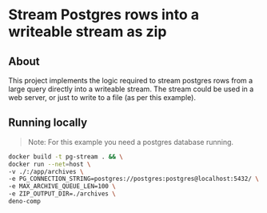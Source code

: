 # Stream Postgres rows into a writeable stream as zip

## About

This project implements the logic required to stream postgres rows from a large query directly into a writeable stream.
The stream could be used in a web server, or just to write to a file (as per this example).

## Running locally

> Note: For this example you need a postgres database running.

```bash
docker build -t pg-stream . && \
docker run --net=host \
-v ./:/app/archives \
-e PG_CONNECTION_STRING=postgres://postgres:postgres@localhost:5432/ \
-e MAX_ARCHIVE_QUEUE_LEN=100 \
-e ZIP_OUTPUT_DIR=./archives \
deno-comp
```
